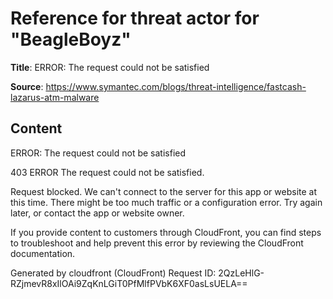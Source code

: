 # Reference for threat actor for "BeagleBoyz"

**Title**: ERROR: The request could not be satisfied

**Source**: https://www.symantec.com/blogs/threat-intelligence/fastcash-lazarus-atm-malware

## Content


ERROR: The request could not be satisfied

403 ERROR
The request could not be satisfied.

Request blocked.
We can't connect to the server for this app or website at this time. There might be too much traffic or a configuration error. Try again later, or contact the app or website owner.

If you provide content to customers through CloudFront, you can find steps to troubleshoot and help prevent this error by reviewing the CloudFront documentation.



Generated by cloudfront (CloudFront)
Request ID: 2QzLeHlG-RZjmevR8xIlOAi9ZqKnLGiT0PfMlfPVbK6XF0asLsUELA==




